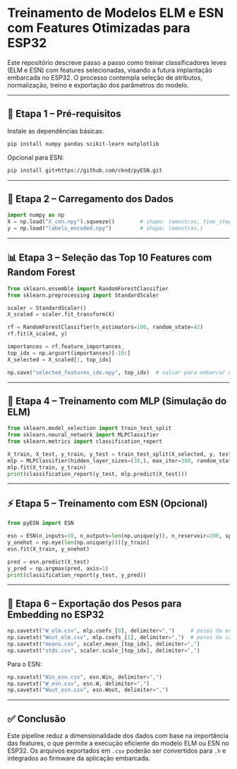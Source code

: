 # Treinamento de Modelos ELM e ESN com Features Otimizadas para ESP32

Este repositório descreve passo a passo como treinar classificadores leves (ELM e ESN) com features selecionadas, visando a futura implantação embarcada no ESP32. O processo contempla seleção de atributos, normalização, treino e exportação dos parâmetros do modelo.

---

## 🧠 Etapa 1 – Pré-requisitos

Instale as dependências básicas:
```bash
pip install numpy pandas scikit-learn matplotlib
```
Opcional para ESN:
```bash
pip install git+https://github.com/cknd/pyESN.git
```

---

## 📂 Etapa 2 – Carregamento dos Dados
```python
import numpy as np
X = np.load("X_cnn.npy").squeeze()        # shape: (amostras, time_steps)
y = np.load("labels_encoded.npy")         # shape: (amostras,)
```

---

## 📊 Etapa 3 – Seleção das Top 10 Features com Random Forest
```python
from sklearn.ensemble import RandomForestClassifier
from sklearn.preprocessing import StandardScaler

scaler = StandardScaler()
X_scaled = scaler.fit_transform(X)

rf = RandomForestClassifier(n_estimators=100, random_state=42)
rf.fit(X_scaled, y)

importances = rf.feature_importances_
top_idx = np.argsort(importances)[-10:]
X_selected = X_scaled[:, top_idx]

np.save("selected_features_idx.npy", top_idx)  # salvar para embarcar no ESP32
```

---

## 🔁 Etapa 4 – Treinamento com MLP (Simulação do ELM)
```python
from sklearn.model_selection import train_test_split
from sklearn.neural_network import MLPClassifier
from sklearn.metrics import classification_report

X_train, X_test, y_train, y_test = train_test_split(X_selected, y, test_size=0.2, stratify=y)
mlp = MLPClassifier(hidden_layer_sizes=(10,), max_iter=300, random_state=42)
mlp.fit(X_train, y_train)
print(classification_report(y_test, mlp.predict(X_test)))
```

---

## ⚡ Etapa 5 – Treinamento com ESN (Opcional)
```python
from pyESN import ESN

esn = ESN(n_inputs=10, n_outputs=len(np.unique(y)), n_reservoir=200, sparsity=0.1, random_state=42)
y_onehot = np.eye(len(np.unique(y)))[y_train]
esn.fit(X_train, y_onehot)

pred = esn.predict(X_test)
y_pred = np.argmax(pred, axis=1)
print(classification_report(y_test, y_pred))
```

---

## 💾 Etapa 6 – Exportação dos Pesos para Embedding no ESP32
```python
np.savetxt("W_elm.csv", mlp.coefs_[0], delimiter=",")     # pesos da entrada para camada oculta
np.savetxt("Wout_elm.csv", mlp.coefs_[1], delimiter=",")  # pesos da camada oculta para saída
np.savetxt("means.csv", scaler.mean_[top_idx], delimiter=",")
np.savetxt("stds.csv", scaler.scale_[top_idx], delimiter=",")
```
Para o ESN:
```python
np.savetxt("Win_esn.csv", esn.Win, delimiter=",")
np.savetxt("W_esn.csv", esn.W, delimiter=",")
np.savetxt("Wout_esn.csv", esn.Wout, delimiter=",")
```

---

## ✅ Conclusão
Este pipeline reduz a dimensionalidade dos dados com base na importância das features, o que permite a execução eficiente do modelo ELM ou ESN no ESP32. Os arquivos exportados em `.csv` poderão ser convertidos para `.h` e integrados ao firmware da aplicação embarcada.

